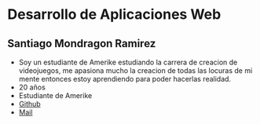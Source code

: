 # Desarrollo de Aplicaciones Web

## Santiago Mondragon Ramirez

- Soy un estudiante de Amerike estudiando la carrera de creacion de videojuegos, me apasiona mucho la creacion de todas las locuras de mi mente entonces estoy aprendiendo para poder hacerlas realidad.
- 20 años
- Estudiante de Amerike 
- [Github](https://github.com/SantiDEV2)
- [Mail](cdmx2162@amerike.edu.mx)


